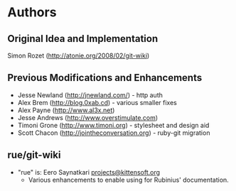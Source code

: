  Authors
=========

 Original Idea and Implementation
----------------------------------

Simon Rozet (http://atonie.org/2008/02/git-wiki)


 Previous Modifications and Enhancements
-----------------------------------------

- Jesse Newland (http://jnewland.com/) - http auth
- Alex Brem (http://blog.0xab.cd) - various smaller fixes
- Alex Payne (http://www.al3x.net)
- Jesse Andrews (http://www.overstimulate.com)
- Timoni Grone (http://www.timoni.org) - stylesheet and design aid
- Scott Chacon (http://jointheconversation.org) - ruby-git migration


 rue/git-wiki
--------------

- "rue" is: Eero Saynatkari <projects@kittensoft.org>
  - Various enhancements to enable using for Rubinius' documentation.

